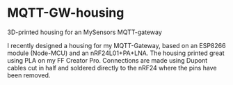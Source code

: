 # MQTT-GW-housing
3D-printed housing for an MySensors MQTT-gateway

I recently designed a housing for my MQTT-Gateway, based on an ESP8266 module (Node-MCU) and an nRF24L01+PA+LNA. 
The housing printed great using PLA on my FF Creator Pro. 
Connections are made using Dupont cables cut in half and soldered directly to the nRF24 where the pins have been removed.
